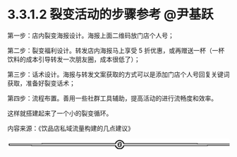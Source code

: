 # 3.3.1.2 裂变活动的步骤参考 @尹基跃

第一步：店内裂变海报设计。海报上面二维码放门店个人号；

第二步：裂变福利设计。转发店内海报马上享受 5 折优惠，或再赠送一杯（一杯饮料的成本引导转发一次朋友圈，成本很低了）；

第三步：话术设计。海报与转发文案获取的方式可以是添加门店个人号回复关键词获取，准备好裂变话术；

第四步：流程布置。善用一些社群工具辅助，提高活动的进行流畅度和效率。

这样就搭建起来了一个小的裂变循环。

内容来源：《饮品店私域流量构建的几点建议》

![](img/70c086163efe63c67f3a76278afd7895.png)